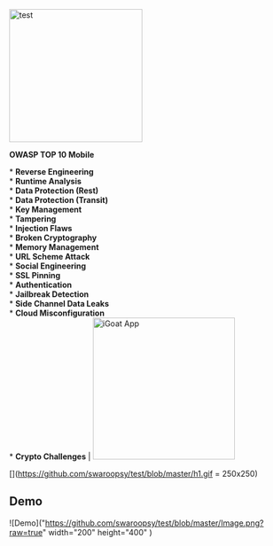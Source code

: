 <img align="center" alt="test" src="https://github.com/swaroopsy/test/blob/master/h1.gif?raw=true" width="240" title="iGoat App">


__OWASP TOP 10 Mobile__ </br><p align="left">* __Reverse Engineering__</br>* __Runtime Analysis__</br>* __Data Protection (Rest)__</br>* __Data Protection (Transit)__</br>* __Key Management__</br>* __Tampering__</br>* __Injection Flaws__</br>* __Broken Cryptography__</br>* __Memory Management__</br>* __URL Scheme Attack__</br>* __Social Engineering__</br>* __SSL Pinning__</br>* __Authentication__</br>* __Jailbreak Detection__</br>* __Side Channel Data Leaks__</br>* __Cloud Misconfiguration__</br>* __Crypto Challenges__ | <img src="https://github.com/swaroopsy/test/blob/master/h1.gif?raw=true" width="256" title="iGoat App">



[](https://github.com/swaroopsy/test/blob/master/h1.gif = 250x250)


## Demo
![Demo]("https://github.com/swaroopsy/test/blob/master/Image.png?raw=true" width="200" height="400" )


